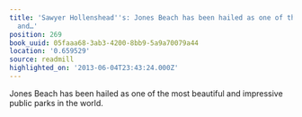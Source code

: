```yaml
---
title: 'Sawyer Hollenshead''s: Jones Beach has been hailed as one of the most beautiful
  and…'
position: 269
book_uuid: 05faaa68-3ab3-4200-8bb9-5a9a70079a44
location: '0.659529'
source: readmill
highlighted_on: '2013-06-04T23:43:24.000Z'
---
```


Jones Beach has been hailed as one of the most beautiful and impressive public parks in the world.